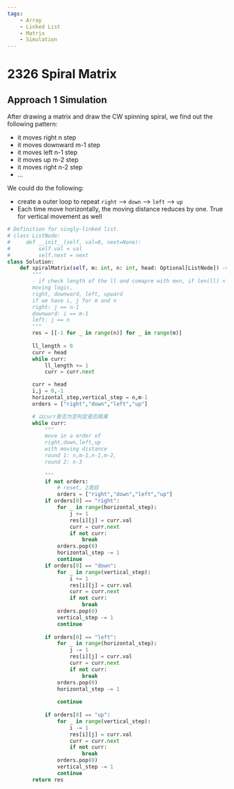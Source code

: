 ```yaml
---
tags:
    - Array
    - Linked List
    - Matrix
    - Simulation
---
```


# 2326 Spiral Matrix

## Approach 1 Simulation

After drawing a matrix and draw the CW spinning spiral, we find out the following pattern:

- it moves right n step
- it moves downward m-1 step
- it moves left n-1 step
- it moves up m-2 step
- it moves right n-2 step
- ...

We could do the following:

- create a outer loop to repeat `right` --> `down` --> `left` --> `up`
- Each time move horizontally, the moving distance reduces by one. True for vertical movement as well



```python
# Definition for singly-linked list.
# class ListNode:
#     def __init__(self, val=0, next=None):
#         self.val = val
#         self.next = next
class Solution:
    def spiralMatrix(self, m: int, n: int, head: Optional[ListNode]) -> List[List[int]]:
        """
        - if check length of the ll and comapre with mxn, if len(ll) < m*n, fill with -1
        moving logic, 
        right, downward, left, upward
        if we have i, j for m and n
        right: j == n-1
        downward: i == m-1
        left: j == n
        """
        res = [[-1 for _ in range(n)] for _ in range(m)]
        
        ll_length = 0
        curr = head
        while curr:
            ll_length += 1
            curr = curr.next

        curr = head
        i,j = 0,-1
        horizontal_step,vertical_step = n,m-1
        orders = ["right","down","left","up"]

        # 以curr是否为空判定是否脱离
        while curr:
            """
            move in a order of 
            right,down,left,up
            with moving distance
            round 1: n,m-1,n-1,m-2,            
            round 2: n-3
            
            """
            if not orders:
                # reset, 2周目
                orders = ["right","down","left","up"]
            if orders[0] == "right":
                for _ in range(horizontal_step):
                    j += 1
                    res[i][j] = curr.val                   
                    curr = curr.next
                    if not curr:
                        break
                orders.pop(0)
                horizontal_step -= 1
                continue
            if orders[0] == "down":
                for _ in range(vertical_step):
                    i += 1
                    res[i][j] = curr.val
                    curr = curr.next
                    if not curr:
                        break
                orders.pop(0)
                vertical_step -= 1
                continue
            
            if orders[0] == "left":
                for _ in range(horizontal_step):
                    j -= 1
                    res[i][j] = curr.val
                    curr = curr.next
                    if not curr:
                        break
                orders.pop(0)
                horizontal_step -= 1
                
                continue
            
            if orders[0] == "up":
                for _ in range(vertical_step):
                    i -= 1
                    res[i][j] = curr.val
                    curr = curr.next
                    if not curr:
                        break
                orders.pop(0)
                vertical_step -= 1
                continue
        return res   
```
